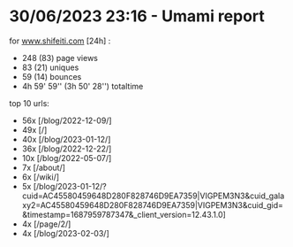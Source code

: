 # 30/06/2023 23:16 - Umami report
for www.shifeiti.com [24h] :

 - 248 (83) page views
 - 83 (21) uniques
 - 59 (14) bounces
 - 4h 59' 59'' (3h 50' 28'') totaltime


top 10 urls:
 - 56x [/blog/2022-12-09/]
 - 49x [/]
 - 40x [/blog/2023-01-12/]
 - 36x [/blog/2022-12-22/]
 - 10x [/blog/2022-05-07/]
 - 7x [/about/]
 - 6x [/wiki/]
 - 5x [/blog/2023-01-12/?cuid=AC45580459648D280F828746D9EA7359|VIGPEM3N3&cuid_galaxy2=AC45580459648D280F828746D9EA7359|VIGPEM3N3&cuid_gid=&timestamp=1687959787347&_client_version=12.43.1.0]
 - 4x [/page/2/]
 - 4x [/blog/2023-02-03/]


